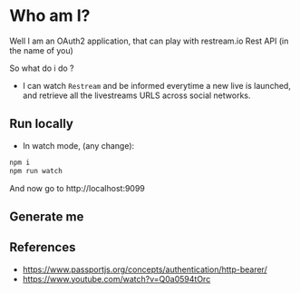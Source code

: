 # Who am I?

Well I am an OAuth2 application, that can play with restream.io Rest API (in the name of you)

So what do i do ?

* I can watch `Restream` and be informed everytime a new live is launched, and retrieve all the livestreams URLS across social networks.

## Run locally

* In watch mode, (any change):

```bash
npm i
npm run watch
```

And now go to http://localhost:9099

## Generate me


## References

* https://www.passportjs.org/concepts/authentication/http-bearer/
* https://www.youtube.com/watch?v=Q0a0594tOrc
